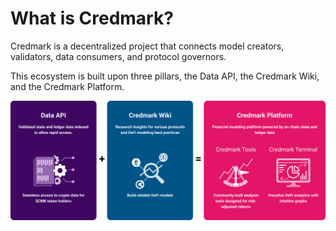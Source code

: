 # What is Credmark?

Credmark is a decentralized project that connects model creators, validators, data consumers, and protocol governors.

This ecosystem is built upon three pillars, the Data API, the Credmark Wiki, and the Credmark Platform.

![Credmark Ecosystem](../.gitbook/assets/Graph.png)
